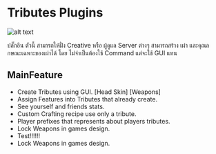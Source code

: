 # Tributes Plugins
![alt text](https://i.imgur.com/Kjqoayj.png)

ปลั๊กอิน ตัวนี้ สามารถให้ฝั่ง Creative หรือ ผู้ดูแล Server ต่างๆ สามารถสร้าง เผ่า และคุณล กษณะเฉพาะของเผ่าได้ โดย ไม่จำเป็นต้องใช้ Command แต่จะใช้ GUI แทน
## MainFeature
- Create Tributes using GUI. [Head Skin] [Weapons]
- Assign Features into Tributes that already create.
- See yourself and friends stats.
- Custom Crafting recipe use only a tribute.
- Player prefixes that represents about players tributes.
- Lock Weapons in games design.
- Test!!!!!!
- Lock Weapons in games design.